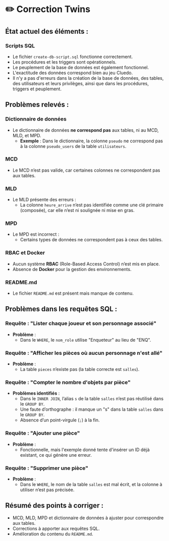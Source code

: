 # ✏️ **Correction Twins**

## **État actuel des éléments :**

### **Scripts SQL**
- Le fichier `create-db-script.sql` fonctionne correctement.
- Les procédures et les triggers sont opérationnels.
- Le peuplement de la base de données est également fonctionnel.
- L'exactitude des données correspond bien au jeu Cluedo.
- Il n'y a pas d'erreurs dans la création de la base de données, des tables, des utilisateurs et leurs privilèges, ainsi que dans les procédures, triggers et peuplement.



## **Problèmes relevés :**

### **Dictionnaire de données**
- Le dictionnaire de données **ne correspond pas** aux tables, ni au MCD, MLD, et MPD.
  - **Exemple** : Dans le dictionnaire, la colonne `pseudo` ne correspond pas à la colonne `pseudo_users` de la table `utilisateurs`.

### **MCD**
- Le MCD n’est pas valide, car certaines colonnes ne correspondent pas aux tables.

### **MLD**
- Le MLD présente des erreurs :
  - La colonne `heure_arrive` n’est pas identifiée comme une clé primaire (composée), car elle n’est ni soulignée ni mise en gras.

### **MPD**
- Le MPD est incorrect :
  - Certains types de données ne correspondent pas à ceux des tables.

### **RBAC et Docker**
- Aucun système **RBAC** (Role-Based Access Control) n’est mis en place.
- Absence de **Docker** pour la gestion des environnements.

### **README.md**
- Le fichier `README.md` est présent mais manque de contenu.



## **Problèmes dans les requêtes SQL :**

### **Requête : "Lister chaque joueur et son personnage associé"**
- **Problème** :
  - Dans le `WHERE`, le `nom_role` utilise "Enqueteur" au lieu de "ENQ".

### **Requête : "Afficher les pièces où aucun personnage n'est allé"**
- **Problème** :
  - La table `pieces` n’existe pas (la table correcte est `salles`).

### **Requête : "Compter le nombre d'objets par pièce"**
- **Problèmes identifiés** :
  - Dans le `INNER JOIN`, l’alias `s` de la table `salles` n’est pas réutilisé dans le `GROUP BY`.
  - Une faute d’orthographe : il manque un "s" dans la table `salles` dans le `GROUP BY`.
  - Absence d’un point-virgule (`;`) à la fin.

### **Requête : "Ajouter une pièce"**
- **Problème** :
  - Fonctionnelle, mais l'exemple donné tente d'insérer un ID déjà existant, ce qui génère une erreur.

### **Requête : "Supprimer une pièce"**
- **Problème** :
  - Dans le `WHERE`, le nom de la table `salles` est mal écrit, et la colonne à utiliser n’est pas précisée.




## **Résumé des points à corriger :**
- MCD, MLD, MPD et dictionnaire de données à ajuster pour correspondre aux tables.
- Corrections à apporter aux requêtes SQL.
- Amélioration du contenu du `README.md`.
